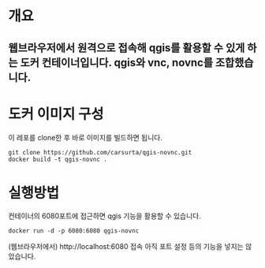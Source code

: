 # 개요
웹브라우저에서 원격으로 접속해 qgis를 활용할 수 있게 하는 도커 컨테이너입니다. qgis와 vnc, novnc를 조합했습니다.
---
# 도커 이미지 구성
이 레포를 clone한 후 바로 이미지를 빌드하면 됩니다.
```
git clone https://github.com/carsurta/qgis-novnc.git
docker build -t qgis-novnc .
```
# 실행방법
컨테이너의 6080포트에 접근하면 qgis 기능을 활용할 수 있습니다.
```
docker run -d -p 6080:6080 qgis-novnc
```
(웹브라우저에서) http://localhost:6080 접속
아직 포트 설정 등의 기능을 넣지는 않았습니다.
